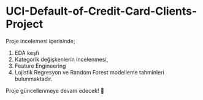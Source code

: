 # UCI-Default-of-Credit-Card-Clients-Project

Proje incelemesi içerisinde;
1. EDA keşfi
2. Kategorik değişkenlerin incelenmesi,
3. Feature Engineering
4. Lojistik Regresyon ve Random Forest modelleme tahminleri bulunmaktadır. 

Proje güncellenmeye devam edecek! 🚀
